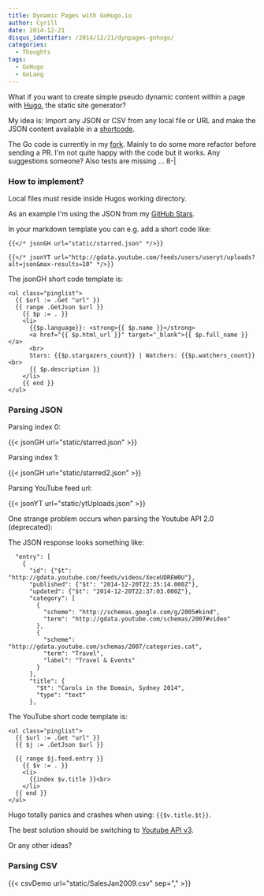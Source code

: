 ```yaml
---
title: Dynamic Pages with GoHugo.io
author: Cyrill
date: 2014-12-21
disqus_identifier: /2014/12/21/dynpages-gohugo/
categories:
  - Thoughts
tags:
  - GoHugo
  - GoLang
---
```


What if you want to create simple pseudo dynamic content within a page 
with [Hugo](http://gohugo.io), the static site generator?

<!--more-->

My idea is: Import any JSON or CSV from any local file or URL and make the JSON content
available in a [shortcode](http://gohugo.io/extras/shortcodes/).

The Go code is currently in my [fork](https://github.com/SchumacherFM/hugo/blob/dynamicJsonShortCodes/hugolib/shortcode.go#L130).
Mainly to do some more refactor before sending a PR. I'm not quite happy with the code but it works. 
Any suggestions someone? Also tests are missing ... 8-|

### How to implement?

Local files must reside inside Hugos working directory.

As an example I'm using the JSON from my [GitHub Stars](https://api.github.com/users/schumacherfm/starred).

In your markdown template you can e.g. add a short code like:

```
{{</* jsonGH url="static/starred.json" */>}}
```

```
{{</* jsonYT url="http://gdata.youtube.com/feeds/users/useryt/uploads?alt=json&max-results=10" */>}}
```

The jsonGH short code template is:

```
<ul class="pinglist">
  {{ $url := .Get "url" }}
  {{ range .GetJson $url }}
    {{ $p := . }}
    <li>
      {{$p.language}}: <strong>{{ $p.name }}</strong>
      <a href="{{ $p.html_url }}" target="_blank">{{ $p.full_name }}</a>
      <br>
      Stars: {{$p.stargazers_count}} | Watchers: {{$p.watchers_count}}<br>
      {{ $p.description }}
    </li>
    {{ end }}
</ul>
```

### Parsing JSON

Parsing index 0:

{{< jsonGH url="static/starred.json" >}}

Parsing index 1:

{{< jsonGH url="static/starred2.json" >}}

Parsing YouTube feed url:

{{< jsonYT url="static/ytUploads.json" >}}

One strange problem occurs when parsing the Youtube API 2.0 (deprecated):

The JSON response looks something like:

```
  "entry": [
    {
      "id": {"$t": "http://gdata.youtube.com/feeds/videos/XeceUDREW0U"},
      "published": {"$t": "2014-12-20T22:35:14.000Z"},
      "updated": {"$t": "2014-12-20T22:37:03.000Z"},
      "category": [
        {
          "scheme": "http://schemas.google.com/g/2005#kind",
          "term": "http://gdata.youtube.com/schemas/2007#video"
        },
        {
          "scheme": "http://gdata.youtube.com/schemas/2007/categories.cat",
          "term": "Travel",
          "label": "Travel & Events"
        }
      ],
      "title": {
        "$t": "Carols in the Domain, Sydney 2014",
        "type": "text"
      },
```

The YouTube short code template is:

```
<ul class="pinglist">
  {{ $url := .Get "url" }}
  {{ $j := .GetJson $url }}

  {{ range $j.feed.entry }}
    {{ $v := . }}
    <li>
      {{index $v.title }}<br>
    </li>
  {{ end }}
</ul>
```

Hugo totally panics and crashes when using: `{{$v.title.$t}}`.

The best solution should be switching to [Youtube API v3](https://developers.google.com/youtube/v3/).

Or any other ideas?

### Parsing CSV

{{< csvDemo url="static/SalesJan2009.csv" sep="," >}}
